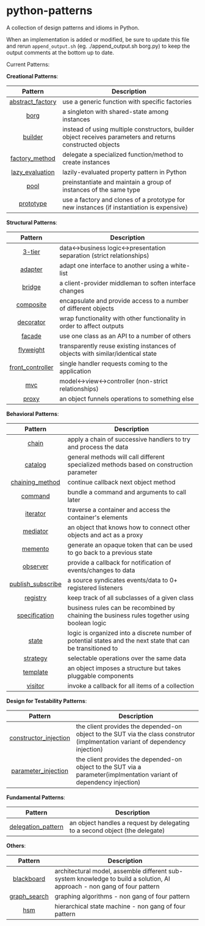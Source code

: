 python-patterns
===============

A collection of design patterns and idioms in Python.

When an implementation is added or modified, be sure to update this file and
rerun `append_output.sh` (eg. ./append_output.sh borg.py) to keep the output
comments at the bottom up to date.

Current Patterns:

__Creational Patterns__:

| Pattern | Description |
|:-------:| ----------- |
| [abstract_factory](creational/abstract_factory.py) | use a generic function with specific factories |
| [borg](creational/borg.py) | a singleton with shared-state among instances |
| [builder](creational/builder.py) | instead of using multiple constructors, builder object receives parameters and returns constructed objects |
| [factory_method](creational/factory_method.py) | delegate a specialized function/method to create instances |
| [lazy_evaluation](creational/lazy_evaluation.py) | lazily-evaluated property pattern in Python |
| [pool](creational/pool.py) | preinstantiate and maintain a group of instances of the same type |
| [prototype](creational/prototype.py) | use a factory and clones of a prototype for new instances (if instantiation is expensive) |

__Structural Patterns__:

| Pattern | Description |
|:-------:| ----------- |
| [3-tier](structural/3-tier.py) | data<->business logic<->presentation separation (strict relationships) |
| [adapter](structural/adapter.py) | adapt one interface to another using a white-list |
| [bridge](structural/bridge.py) | a client-provider middleman to soften interface changes |
| [composite](structural/composite.py) | encapsulate and provide access to a number of different objects |
| [decorator](structural/decorator.py) | wrap functionality with other functionality in order to affect outputs |
| [facade](structural/facade.py) | use one class as an API to a number of others |
| [flyweight](structural/flyweight.py) | transparently reuse existing instances of objects with similar/identical state |
| [front_controller](structural/front_controller.py) | single handler requests coming to the application |
| [mvc](structural/mvc.py) | model<->view<->controller (non-strict relationships) |
| [proxy](structural/proxy.py) | an object funnels operations to something else |

__Behavioral Patterns__:

| Pattern | Description |
|:-------:| ----------- |
| [chain](behavioral/chain.py) | apply a chain of successive handlers to try and process the data |
| [catalog](behavioral/catalog.py) | general methods will call different specialized methods based on construction parameter |
| [chaining_method](behavioral/chaining_method.py) | continue callback next object method |
| [command](behavioral/command.py) | bundle a command and arguments to call later |
| [iterator](behavioral/iterator.py) | traverse a container and access the container's elements |
| [mediator](behavioral/mediator.py) | an object that knows how to connect other objects and act as a proxy |
| [memento](behavioral/memento.py) | generate an opaque token that can be used to go back to a previous state |
| [observer](behavioral/observer.py) | provide a callback for notification of events/changes to data |
| [publish_subscribe](behavioral/publish_subscribe.py) | a source syndicates events/data to 0+ registered listeners |
| [registry](behavioral/registry.py) | keep track of all subclasses of a given class |
| [specification](behavioral/specification.py) |  business rules can be recombined by chaining the business rules together using boolean logic |
| [state](behavioral/state.py) | logic is organized into a discrete number of potential states and the next state that can be transitioned to |
| [strategy](behavioral/strategy.py) | selectable operations over the same data |
| [template](behavioral/template.py) | an object imposes a structure but takes pluggable components |
| [visitor](behavioral/visitor.py) | invoke a callback for all items of a collection |

__Design for Testability Patterns__:

| Pattern | Description |
|:-------:| ----------- |
| [constructor_injection](dft/constructor_injection.py) | the client provides the depended-on object to the SUT via the class construtor (implmentation variant of dependency injection) |
| [parameter_injection](dft/parameter_injection.py) | the client provides the depended-on object to the SUT via a parameter(implmentation variant of dependency injection) |

__Fundamental Patterns__:

| Pattern | Description |
|:-------:| ----------- |
| [delegation_pattern](fundamental/delegation_pattern.py) | an object handles a request by delegating to a second object (the delegate) |

__Others__:

| Pattern | Description |
|:-------:| ----------- |
| [blackboard](other/blackboard.py) | architectural model, assemble different sub-system knowledge to build a solution, AI approach - non gang of four pattern |
| [graph_search](other/graph_search.py) | graphing algorithms - non gang of four pattern |
| [hsm](other/hsm/hsm.py) | hierarchical state machine - non gang of four pattern |
